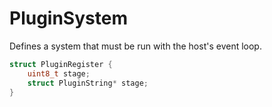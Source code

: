 # PluginSystem

Defines a system that must be run with the host's event loop.

```C
struct PluginRegister {
    uint8_t stage;
    struct PluginString* stage;
}
```